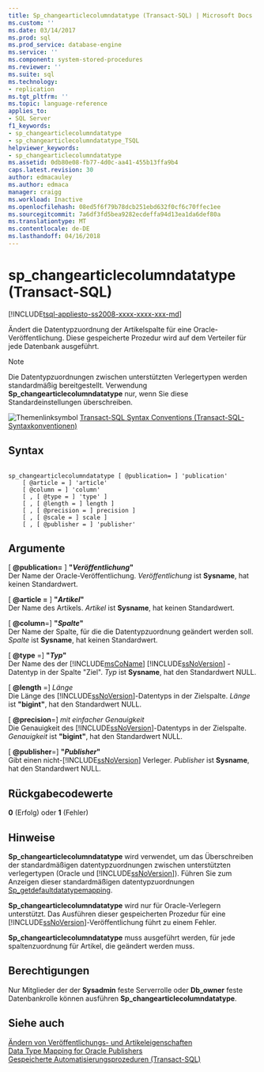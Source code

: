 ```yaml
---
title: Sp_changearticlecolumndatatype (Transact-SQL) | Microsoft Docs
ms.custom: ''
ms.date: 03/14/2017
ms.prod: sql
ms.prod_service: database-engine
ms.service: ''
ms.component: system-stored-procedures
ms.reviewer: ''
ms.suite: sql
ms.technology:
- replication
ms.tgt_pltfrm: ''
ms.topic: language-reference
applies_to:
- SQL Server
f1_keywords:
- sp_changearticlecolumndatatype
- sp_changearticlecolumndatatype_TSQL
helpviewer_keywords:
- sp_changearticlecolumndatatype
ms.assetid: 0db80e08-fb77-4d0c-aa41-455b13ffa9b4
caps.latest.revision: 30
author: edmacauley
ms.author: edmaca
manager: craigg
ms.workload: Inactive
ms.openlocfilehash: 08ed5f6f79b78dcb251ebd632f0cf6c70ffec1ee
ms.sourcegitcommit: 7a6df3fd5bea9282ecdeffa94d13ea1da6def80a
ms.translationtype: MT
ms.contentlocale: de-DE
ms.lasthandoff: 04/16/2018
---
```

# <a name="spchangearticlecolumndatatype-transact-sql"></a>sp_changearticlecolumndatatype (Transact-SQL)
[!INCLUDE[tsql-appliesto-ss2008-xxxx-xxxx-xxx-md](../../includes/tsql-appliesto-ss2008-xxxx-xxxx-xxx-md.md)]

  Ändert die Datentypzuordnung der Artikelspalte für eine Oracle-Veröffentlichung. Diese gespeicherte Prozedur wird auf dem Verteiler für jede Datenbank ausgeführt.  
  
> [!NOTE]  
>  Die Datentypzuordnungen zwischen unterstützten Verlegertypen werden standardmäßig bereitgestellt. Verwendung **Sp_changearticlecolumndatatype** nur, wenn Sie diese Standardeinstellungen überschreiben.  
  
 ![Themenlinksymbol](../../database-engine/configure-windows/media/topic-link.gif "Topic link icon") [Transact-SQL Syntax Conventions (Transact-SQL-Syntaxkonventionen)](../../t-sql/language-elements/transact-sql-syntax-conventions-transact-sql.md)  
  
## <a name="syntax"></a>Syntax  
  
```  
  
sp_changearticlecolumndatatype [ @publication= ] 'publication'  
    [ @article = ] 'article'   
    [ @column = ] 'column'  
    [ , [ @type = ] 'type' ]  
    [ , [ @length = ] length ]  
    [ , [ @precision = ] precision ]  
    [ , [ @scale = ] scale ]  
    [ , [ @publisher = ] 'publisher'  
```  
  
## <a name="arguments"></a>Argumente  
 [  **@publication=** ] **"***Veröffentlichung***"**  
 Der Name der Oracle-Veröffentlichung. *Veröffentlichung* ist **Sysname**, hat keinen Standardwert.  
  
 [  **@article =** ] **"***Artikel***"**  
 Der Name des Artikels. *Artikel* ist **Sysname**, hat keinen Standardwert.  
  
 [ **@column**=] **"***Spalte***"**  
 Der Name der Spalte, für die die Datentypzuordnung geändert werden soll. *Spalte* ist **Sysname**, hat keinen Standardwert.  
  
 [ **@type** =] **"***Typ***"**  
 Der Name des der [!INCLUDE[msCoName](../../includes/msconame-md.md)] [!INCLUDE[ssNoVersion](../../includes/ssnoversion-md.md)] -Datentyp in der Spalte "Ziel". *Typ* ist **Sysname**, hat den Standardwert NULL.  
  
 [ **@length** =] *Länge*  
 Die Länge des [!INCLUDE[ssNoVersion](../../includes/ssnoversion-md.md)]-Datentyps in der Zielspalte. *Länge* ist **"bigint"**, hat den Standardwert NULL.  
  
 [ **@precision**=] *mit einfacher Genauigkeit*  
 Die Genauigkeit des [!INCLUDE[ssNoVersion](../../includes/ssnoversion-md.md)]-Datentyps in der Zielspalte. *Genauigkeit* ist **"bigint"**, hat den Standardwert NULL.  
  
 [ **@publisher**=] **"***Publisher***"**  
 Gibt einen nicht-[!INCLUDE[ssNoVersion](../../includes/ssnoversion-md.md)] Verleger. *Publisher* ist **Sysname**, hat den Standardwert NULL.  
  
## <a name="return-code-values"></a>Rückgabecodewerte  
 **0** (Erfolg) oder **1** (Fehler)  
  
## <a name="remarks"></a>Hinweise  
 **Sp_changearticlecolumndatatype** wird verwendet, um das Überschreiben der standardmäßigen datentypzuordnungen zwischen unterstützten verlegertypen (Oracle und [!INCLUDE[ssNoVersion](../../includes/ssnoversion-md.md)]). Führen Sie zum Anzeigen dieser standardmäßigen datentypzuordnungen [Sp_getdefaultdatatypemapping](../../relational-databases/system-stored-procedures/sp-getdefaultdatatypemapping-transact-sql.md).  
  
 **Sp_changearticlecolumndatatype** wird nur für Oracle-Verlegern unterstützt. Das Ausführen dieser gespeicherten Prozedur für eine [!INCLUDE[ssNoVersion](../../includes/ssnoversion-md.md)]-Veröffentlichung führt zu einem Fehler.  
  
 **Sp_changearticlecolumndatatype** muss ausgeführt werden, für jede spaltenzuordnung für Artikel, die geändert werden muss.  
  
## <a name="permissions"></a>Berechtigungen  
 Nur Mitglieder der der **Sysadmin** feste Serverrolle oder **Db_owner** feste Datenbankrolle können ausführen **Sp_changearticlecolumndatatype**.  
  
## <a name="see-also"></a>Siehe auch  
 [Ändern von Veröffentlichungs- und Artikeleigenschaften](../../relational-databases/replication/publish/change-publication-and-article-properties.md)   
 [Data Type Mapping for Oracle Publishers](../../relational-databases/replication/non-sql/data-type-mapping-for-oracle-publishers.md)   
 [Gespeicherte Automatisierungsprozeduren &#40;Transact-SQL&#41;](../../relational-databases/system-stored-procedures/replication-stored-procedures-transact-sql.md)  
  
  
